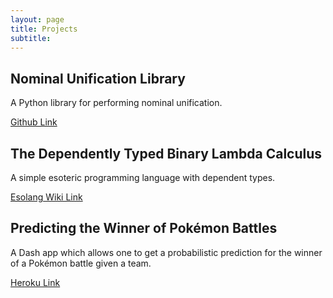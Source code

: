 ```yaml
---
layout: page
title: Projects
subtitle: 
---
```


## Nominal Unification Library

A Python library for performing nominal unification.

<a href="https://github.com/AHartNtkn/nominal-unification/">Github Link</a>

## The Dependently Typed Binary Lambda Calculus

A simple esoteric programming language with dependent types.

<a href="https://esolangs.org/wiki/Dependently_Typed_Binary_Lambda_Calculus">Esolang Wiki Link</a>

## Predicting the Winner of Pokémon Battles 

A Dash app which allows one to get a probabilistic prediction for the winner of a Pokémon battle given a team.

<a href="https://pokemon-battle-analysis.herokuapp.com/">Heroku Link</a>
